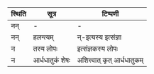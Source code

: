 | स्थिति | सूत्र | टिप्पणी |
| ----- | ------- | ------ |
| नन् | - | - |
| नन् | हलन्त्यम् | न्-इत्यस्य इत्संज्ञा |
| न | तस्य लोपः | इत्संज्ञकस्य लोपः |
| न | आर्धधातुकं शेषः | अशित्त्वात् कृत् आर्धधातुकम् |
